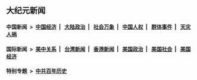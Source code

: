 ## 大纪元新闻

#### 中国新闻 &nbsp;>&nbsp; [中国经济](indexes/ncid283/README.md?03071645) &nbsp;| &nbsp; [大陆政治](indexes/ncid277/README.md?03071645) &nbsp;| &nbsp; [社会万象](indexes/ncid282/README.md?03071645) &nbsp;| &nbsp; [中国人权](indexes/ncid278/README.md?03071645) &nbsp;| &nbsp; [群体事件](indexes/ncid279/README.md?03071645) &nbsp;| &nbsp; [天灾人祸](indexes/ncid280/README.md?03071645)

#### 国际新闻 &nbsp;>&nbsp; [美中关系](indexes/nf1412576/README.md?03071645) &nbsp;| &nbsp; [台湾新闻](indexes/ncid1349361/README.md?03071645) &nbsp;| &nbsp; [香港新闻](indexes/ncid1349362/README.md?03071645) &nbsp;| &nbsp; [美国政治](indexes/ncid1078159/README.md?03071645) &nbsp;| &nbsp; [美国社会](indexes/ncid1078160/README.md?03071645) &nbsp;| &nbsp; [美国经济](indexes/ncid1078158/README.md?03071645)

#### 特别专题 &nbsp;>&nbsp; [中共百年历史](https://github.com/epoch-news/epoch-special/blob/master/README.md?03071645)  
